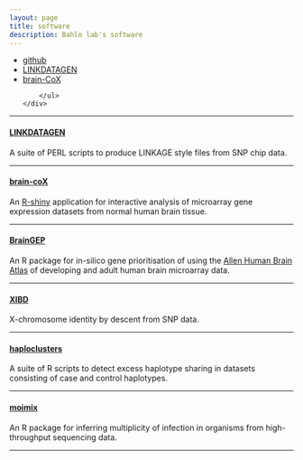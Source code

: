 ```yaml
---
layout: page
title: software
description: Bahlo lab's software
---
```


<div class="navbar">
    <div class="navbar-inner">
        <ul class="nav">
            <li><a href="https://github.com/bahlolab">github</a></li>
            <li><a href="http://bioinf.wehi.edu.au/software/linkdatagen/">LINKDATAGEN</a></li>
            <li><a href="http://shiny.bioinf.wehi.edu.au/freytag.s/">brain-CoX</a></li>

        </ul>
    </div>
</div>

---

#### <a name="LINKDATAGEN"></a>[LINKDATAGEN](http://bioinf.wehi.edu.au/software/linkdatagen/)

A suite of PERL scripts to produce LINKAGE style files from SNP chip data.

---

#### <a name="brain-coX"></a>[brain-coX](http://shiny.bioinf.wehi.edu.au/freytag.s)

An [R-shiny](http://shiny.rstudio.com/) application for interactive analysis of
microarray gene expression datasets from normal human brain tissue.

---

#### <a name="BrainGEP"></a>[BrainGEP](http://bioinf.wehi.edu.au/software/BrainGEP/)

An R package for in-silico gene prioritisation of using the [Allen Human Brain Atlas](http://human.brain-map.org/)
of developing and adult human brain microarray data.

---

#### <a name="XIBD"></a>[XIBD](http://bioinf.wehi.edu.au/software/XIBD/index.html)

X-chromosome identity by descent from SNP data.

---

#### <a name="Haploclusters"></a>[haploclusters](http://bioinf.wehi.edu.au/folders/melanie/haploclusters.html)

A suite of R scripts to detect excess haplotype sharing in datasets consisting of case and control haplotypes.

---

#### <a name="moimix"></a>[moimix](http://bahlolab.github.io/moimix/)

An R package for inferring multiplicity of infection in organisms from high-throughput sequencing data.

---





